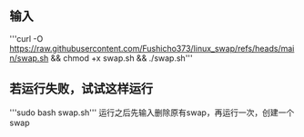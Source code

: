 ## 输入
'''curl -O https://raw.githubusercontent.com/Fushicho373/linux_swap/refs/heads/main/swap.sh && chmod +x swap.sh && ./swap.sh'''
## 若运行失败，试试这样运行
'''sudo bash swap.sh'''
运行之后先输入删除原有swap，再运行一次，创建一个swap

